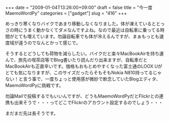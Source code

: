+++
date = "2009-01-04T13:26:00+09:00"
draft = false
title = "今一度MaemoWordPy"
categories = ["gadget"]
slug = "416"
+++

めっきり寒くなりバイクであまり移動しなくなりました。体が凍えているととっさの時にうまく動かなくてダメなんですよね。なので最近は自転車に乗ってる時間がとても増えています。勿論自転車でも体が冷えるんですが、まぁもっとも速度域が違うのでなんとかって感じで。

そうするとどうしても荷物を減らしたい。バイクだと楽々MacBookAirを持ち運んで、旅先の喫茶店等でBlog書いたり読んだり出来ますが、自転車だとMacBookAirも正直辛いです。価格もおもとめやすくなった富士通のLOOX Uがとても気になりますが、このサイズだったらそもそもNokia N810持ってるじゃない！と言う事で、一度ちょっと使用感が微妙で断念していたBlogエディタ、MaemoWordPyに挑戦です。

勿論Mailで投稿するでもいいんですが、どうもMaemoWordPyだとFlickrとの連携も出来そうで・・・ってどこでFlickrのアカウント設定するのでしょう・・・

まだまだ先は長そうです。
